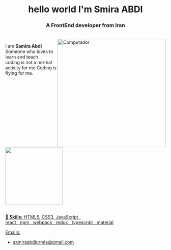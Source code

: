   <h1 align="center">hello world I'm Smira ABDI</h1>
    <h3 align="center">A FrontEnd developer from Iran</h3><br />
    <img src="https://raw.githubusercontent.com/MicaelliMedeiros/micaellimedeiros/master/image/computer-illustration.png" min-width="340px" max-width="400px" width="340px" align="right" alt="Computador">

<p align="left"> 
I am <strong>Samira Abdi</strong>
Someone who loves to learn and teach
<br /> coding is not a normal activity for me
Coding is flying for me.
</p>
<br /><br />
<div>
  <a href="https://github.com/Samira-ABDI79/Samira-ABDI79">
  <img height="180em" src="https://github-readme-stats.vercel.app/api?username=Samira-ABDI79&count_private=true&theme=cobalt&show_icons=true"/>
<br /> <br />
</div>

<p align="left">
  🦄 <strong>Skills:</strong> HTML5, CSS3, JavaScript ,<br /> react , npm , webpack , redux , typescript , material
</p>


Emails:
- samiraabdiurmia@gmail.com





 
